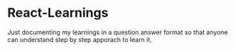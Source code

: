 # React-Learnings

Just documenting my learnings in a question answer format so that anyone can understand step by step apporach to learn it.

